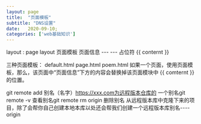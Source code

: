 ```yaml
---
layout: page
title:  "页面模板"
subtitle: "DNS设置"
date:   2020-09-10; 
categories: ['web基础知识']
---
```

layout :    page                        layout  页面模板
页面信息     ---        ---
占位符        {{ conternt }}

三种页面模板：    default.html        page.html        poem.html
如果一个页面，使用页面模板，那么，该页面中“页面信息”下方的内容会替换掉该页面模块中 {{ comternt }}的位置。

git remote add 别名（名字）https://xxx.com为远程版本仓库的            一个别名git remote -v                           查看别名git remote rm origin                删除别名
从远程版本库中克隆下来的项目，除了会帮你自己创建本地本库以处还会帮我们创建一个远程版本库别名----origin

